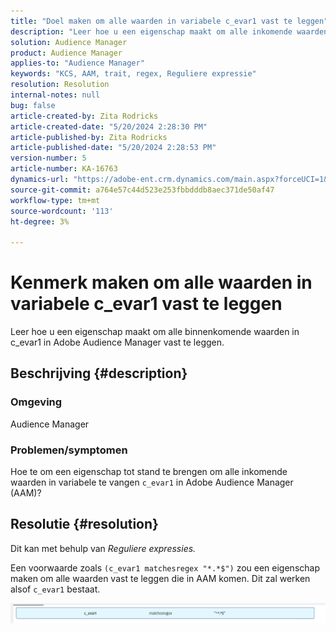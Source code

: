 ```yaml
---
title: "Doel maken om alle waarden in variabele c_evar1 vast te leggen"
description: "Leer hoe u een eigenschap maakt om alle inkomende waarden in c_evar1 in Adobe Audience Manager vast te leggen."
solution: Audience Manager
product: Audience Manager
applies-to: "Audience Manager"
keywords: "KCS, AAM, trait, regex, Reguliere expressie"
resolution: Resolution
internal-notes: null
bug: false
article-created-by: Zita Rodricks
article-created-date: "5/20/2024 2:28:30 PM"
article-published-by: Zita Rodricks
article-published-date: "5/20/2024 2:28:53 PM"
version-number: 5
article-number: KA-16763
dynamics-url: "https://adobe-ent.crm.dynamics.com/main.aspx?forceUCI=1&pagetype=entityrecord&etn=knowledgearticle&id=f408f736-b516-ef11-9f8a-6045bd006b25"
source-git-commit: a764e57c44d523e253fbbdddb8aec371de50af47
workflow-type: tm+mt
source-wordcount: '113'
ht-degree: 3%

---
```


# Kenmerk maken om alle waarden in variabele c_evar1 vast te leggen


Leer hoe u een eigenschap maakt om alle binnenkomende waarden in c_evar1 in Adobe Audience Manager vast te leggen.

## Beschrijving {#description}


### <b>Omgeving</b>

Audience Manager



### <b>Problemen/symptomen</b>

Hoe te om een eigenschap tot stand te brengen om alle inkomende waarden in variabele te vangen `c_evar1` in Adobe Audience Manager (AAM)?


## Resolutie {#resolution}


Dit kan met behulp van *Reguliere expressies.*

Een voorwaarde zoals `(c_evar1 matchesregex "*.*$")` zou een eigenschap maken om alle waarden vast te leggen die in AAM komen. Dit zal werken alsof `c_evar1` bestaat.



![](assets/1b1452cb-a86b-eb11-a812-00224803aaf7.png)
